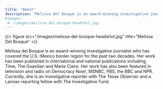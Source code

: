 ```yaml
---
title: "About"
description: "Melissa del Bosque is an award-winning investigative journalist who has covered the U.S.-Mexico border region for the past two decades."
#images:
 #- /images/melissa-del-bosque-headshot.jpg
---
```

{{< figure src="/images/melissa-del-bosque-headshot.jpg" title="Melissa Del Bosque" >}}

Melissa del Bosque is an award-winning investigative journalist who has covered the U.S.-Mexico border region for the past two decades. Her work has been published in international and national publications including, Time, The Guardian and Marie Claire. Her work has also been featured in television and radio on Democracy Now!, MSNBC, PBS, the BBC and NPR. Currently, she is an investigative reporter with The Texas Observer and a Lannan reporting fellow with The Investigative Fund.

